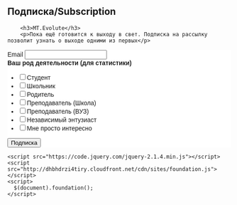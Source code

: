 ## Подписка/Subscription

<html class="no-js" lang="en">
  <head>
    <meta charset="utf-8" />
    <meta name="viewport" content="width=device-width, initial-scale=1.0" />
    <title>MT.Evolute | Доступная робототехника</title>
  </head>
  <body>
    
        <h3>MT.Evolute</h3>
        <p>Пока ещё готовится к выходу в свет. Подписка на рассылку позволит узнать о выходе одними из первых</p>

	

<!-- Begin MailChimp Signup Form -->
<link href="//cdn-images.mailchimp.com/embedcode/classic-10_7.css" rel="stylesheet" type="text/css">
<style type="text/css">
	#mc_embed_signup{background:#fff; clear:left; font:14px Helvetica,Arial,sans-serif; }
	/* Add your own MailChimp form style overrides in your site stylesheet or in this style block.
	   We recommend moving this block and the preceding CSS link to the HEAD of your HTML file. */
</style>
<div id="mc_embed_signup">
<form action="//mtevolute.us16.list-manage.com/subscribe/post?u=54243614c2c1d9c77cd6bfdf8&amp;id=dca52503e2" method="post" id="mc-embedded-subscribe-form" name="mc-embedded-subscribe-form" class="validate" target="_blank" novalidate>
    <div id="mc_embed_signup_scroll">
	

<div class="mc-field-group">
	<label for="mce-EMAIL">Email 
</label>
	<input type="email" value="" name="EMAIL" class="required email" id="mce-EMAIL">
</div>
<div class="mc-field-group input-group">
    <strong>Ваш род деятельности (для статистики) </strong>
    <ul><li><input type="checkbox" value="1" name="group[7][1]" id="mce-group[7]-7-0"><label for="mce-group[7]-7-0">Студент</label></li>
<li><input type="checkbox" value="2" name="group[7][2]" id="mce-group[7]-7-1"><label for="mce-group[7]-7-1">Школьник</label></li>
<li><input type="checkbox" value="4" name="group[7][4]" id="mce-group[7]-7-2"><label for="mce-group[7]-7-2">Родитель</label></li>
<li><input type="checkbox" value="8" name="group[7][8]" id="mce-group[7]-7-3"><label for="mce-group[7]-7-3">Преподаватель (Школа)</label></li>
<li><input type="checkbox" value="16" name="group[7][16]" id="mce-group[7]-7-4"><label for="mce-group[7]-7-4">Преподаватель (ВУЗ)</label></li>
<li><input type="checkbox" value="32" name="group[7][32]" id="mce-group[7]-7-5"><label for="mce-group[7]-7-5">Независимый энтузиаст</label></li>
<li><input type="checkbox" value="64" name="group[7][64]" id="mce-group[7]-7-6"><label for="mce-group[7]-7-6">Мне просто интересно</label></li>
</ul>
</div>
	<div id="mce-responses" class="clear">
		<div class="response" id="mce-error-response" style="display:none"></div>
		<div class="response" id="mce-success-response" style="display:none"></div>
	</div>    <!-- real people should not fill this in and expect good things - do not remove this or risk form bot signups-->
    <div style="position: absolute; left: -5000px;" aria-hidden="true"><input type="text" name="b_54243614c2c1d9c77cd6bfdf8_dca52503e2" tabindex="-1" value=""></div>
    <div class="clear"><input type="submit" value="Подписка" name="subscribe" id="mc-embedded-subscribe" class="button large expanded"></div>
    </div>
</form>
</div>
<script type='text/javascript' src='//s3.amazonaws.com/downloads.mailchimp.com/js/mc-validate.js'></script><script type='text/javascript'>(function($) {window.fnames = new Array(); window.ftypes = new Array();fnames[0]='EMAIL';ftypes[0]='email'; /*
 * Translated default messages for the $ validation plugin.
 * Locale: RU
 */
$.extend($.validator.messages, {
        required: "Это поле необходимо заполнить.",
        remote: "Пожалуйста, введите правильное значение.",
        email: "Пожалуйста, введите корректный адрес электронной почты.",
        url: "Пожалуйста, введите корректный URL.",
        date: "Пожалуйста, введите корректную дату.",
        dateISO: "Пожалуйста, введите корректную дату в формате ISO.",
        number: "Пожалуйста, введите число.",
        digits: "Пожалуйста, вводите только цифры.",
        creditcard: "Пожалуйста, введите правильный номер кредитной карты.",
        equalTo: "Пожалуйста, введите такое же значение ещё раз.",
        accept: "Пожалуйста, выберите файл с правильным расширением.",
        maxlength: $.validator.format("Пожалуйста, введите не больше {0} символов."),
        minlength: $.validator.format("Пожалуйста, введите не меньше {0} символов."),
        rangelength: $.validator.format("Пожалуйста, введите значение длиной от {0} до {1} символов."),
        range: $.validator.format("Пожалуйста, введите число от {0} до {1}."),
        max: $.validator.format("Пожалуйста, введите число, меньшее или равное {0}."),
        min: $.validator.format("Пожалуйста, введите число, большее или равное {0}.")
});}(jQuery));var $mcj = jQuery.noConflict(true);</script>
<!--End mc_embed_signup-->

   




    
    <script src="https://code.jquery.com/jquery-2.1.4.min.js"></script>
    <script src="http://dhbhdrzi4tiry.cloudfront.net/cdn/sites/foundation.js"></script>
    <script>
      $(document).foundation();
    </script>
  </body>
</html>


    
